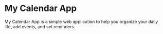 # My Calendar App

My Calendar App is a simple web application to help you organize your daily life, add events, and set reminders.
